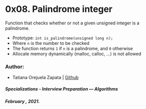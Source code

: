 # 0x08. Palindrome integer

Function that checks whether or not a given unsigned integer is a palindrome.

* Prototype: `int is_palindrome(unsigned long n);`
* Where `n` is the number to be checked
* The function returns `1` if `n` is a palindrome, and `0` otherwise
* Allocate memory dynamically (malloc, calloc, …) is not allowed

### Author:
* Tatiana Orejuela Zapata | [Github](https://github.com/tatsOre)

##### Specializations - Interview Preparation ― Algorithms
##### February , 2021. 